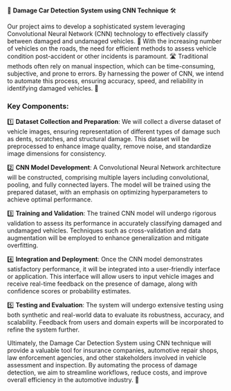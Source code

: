 🚗 **Damage Car Detection System using CNN Technique** 🛠️

Our project aims to develop a sophisticated system leveraging Convolutional Neural Network (CNN) technology to effectively classify between damaged and undamaged vehicles. 🤖 With the increasing number of vehicles on the roads, the need for efficient methods to assess vehicle condition post-accident or other incidents is paramount. 🛣️ Traditional methods often rely on manual inspection, which can be time-consuming, subjective, and prone to errors. By harnessing the power of CNN, we intend to automate this process, ensuring accuracy, speed, and reliability in identifying damaged vehicles. 🎯

### Key Components:
1️⃣ **Dataset Collection and Preparation**: We will collect a diverse dataset of vehicle images, ensuring representation of different types of damage such as dents, scratches, and structural damage. This dataset will be preprocessed to enhance image quality, remove noise, and standardize image dimensions for consistency.

2️⃣ **CNN Model Development**: A Convolutional Neural Network architecture will be constructed, comprising multiple layers including convolutional, pooling, and fully connected layers. The model will be trained using the prepared dataset, with an emphasis on optimizing hyperparameters to achieve optimal performance.

3️⃣ **Training and Validation**: The trained CNN model will undergo rigorous validation to assess its performance in accurately classifying damaged and undamaged vehicles. Techniques such as cross-validation and data augmentation will be employed to enhance generalization and mitigate overfitting.

4️⃣ **Integration and Deployment**: Once the CNN model demonstrates satisfactory performance, it will be integrated into a user-friendly interface or application. This interface will allow users to input vehicle images and receive real-time feedback on the presence of damage, along with confidence scores or probability estimates.

5️⃣ **Testing and Evaluation**: The system will undergo extensive testing using both synthetic and real-world data to evaluate its robustness, accuracy, and scalability. Feedback from users and domain experts will be incorporated to refine the system further.

Ultimately, the Damage Car Detection System using CNN technique will provide a valuable tool for insurance companies, automotive repair shops, law enforcement agencies, and other stakeholders involved in vehicle assessment and inspection. By automating the process of damage detection, we aim to streamline workflows, reduce costs, and improve overall efficiency in the automotive industry. 🌟
